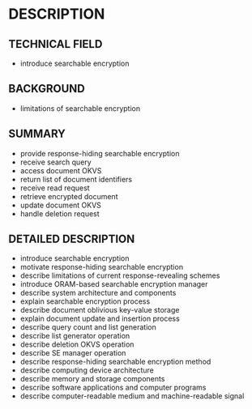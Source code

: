 # DESCRIPTION

## TECHNICAL FIELD

- introduce searchable encryption

## BACKGROUND

- limitations of searchable encryption

## SUMMARY

- provide response-hiding searchable encryption
- receive search query
- access document OKVS
- return list of document identifiers
- receive read request
- retrieve encrypted document
- update document OKVS
- handle deletion request

## DETAILED DESCRIPTION

- introduce searchable encryption
- motivate response-hiding searchable encryption
- describe limitations of current response-revealing schemes
- introduce ORAM-based searchable encryption manager
- describe system architecture and components
- explain searchable encryption process
- describe document oblivious key-value storage
- explain document update and insertion process
- describe query count and list generation
- describe list generator operation
- describe deletion OKVS operation
- describe SE manager operation
- describe response-hiding searchable encryption method
- describe computing device architecture
- describe memory and storage components
- describe software applications and computer programs
- describe computer-readable medium and machine-readable signal

